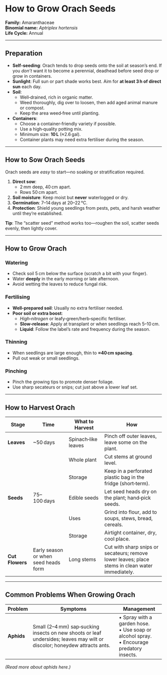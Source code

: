 # How to Grow Orach Seeds

**Family:** Amaranthaceae  
**Binomial name:** _Aptriplex hortensis_  
**Life Cycle:** Annual  

---

## Preparation

- **Self‑seeding**: Orach tends to drop seeds onto the soil at season’s end. If you *don’t* want it to become a perennial, deadhead before seed drop or grow in containers.  
- **Sunlight**: Full sun or part shade works best. Aim for **at least 3 h of direct sun** each day.  
- **Soil**:  
  - Well‑drained, rich in organic matter.  
  - Weed thoroughly, dig over to loosen, then add aged animal manure or compost.  
  - Keep the area weed‑free until planting.  
- **Containers**:  
  - Choose a container‑friendly variety if possible.  
  - Use a high‑quality potting mix.  
  - Minimum size: **10 L** (≈2.6 gal).  
  - Container plants may need extra fertiliser during the season.

---

## How to Sow Orach Seeds

Orach seeds are *easy* to start—no soaking or stratification required.

1. **Direct sow**:  
   - 2 mm deep, 40 cm apart.  
   - Rows 50 cm apart.  
2. **Soil moisture**: Keep moist but **never** waterlogged or dry.  
3. **Germination**: 7–14 days at 20–22 °C.  
4. **Protection**: Shield young seedlings from pests, pets, and harsh weather until they’re established.  

**Tip**: The “scatter seed” method works too—roughen the soil, scatter seeds evenly, then lightly cover.

---

## How to Grow Orach

### Watering

- Check soil 5 cm below the surface (scratch a bit with your finger).  
- Water **deeply** in the early morning or late afternoon.  
- Avoid wetting the leaves to reduce fungal risk.

### Fertilising

- **Well‑prepared soil**: Usually no extra fertiliser needed.  
- **Poor soil or extra boost**:  
  - *High‑nitrogen* or leafy‑green/herb‑specific fertiliser.  
  - **Slow‑release**: Apply at transplant or when seedlings reach 5–10 cm.  
  - **Liquid**: Follow the label’s rate and frequency during the season.

### Thinning

- When seedlings are large enough, thin to **≈40 cm spacing**.  
- Pull out weak or small seedlings.

### Pinching

- Pinch the growing tips to promote denser foliage.  
- Use sharp secateurs or snips; cut just above a lower leaf set.

---

## How to Harvest Orach

| Stage | Time | What to Harvest | How |
|-------|------|-----------------|-----|
| **Leaves** | ~50 days | Spinach‑like leaves | Pinch off outer leaves, leave some on the plant. |
| | | Whole plant | Cut stems at ground level. |
| | | Storage | Keep in a perforated plastic bag in the fridge (short‑term). |
| **Seeds** | 75–100 days | Edible seeds | Let seed heads dry on the plant; hand‑pick seeds. |
| | | Uses | Grind into flour, add to soups, stews, bread, cereals. |
| | | Storage | Airtight container, dry, cool place. |
| **Cut Flowers** | Early season or when seed heads form | Long stems | Cut with sharp snips or secateurs; remove lower leaves; place stems in clean water immediately. |

---

## Common Problems When Growing Orach

| Problem | Symptoms | Management |
|---------|----------|------------|
| **Aphids** | Small (2–4 mm) sap‑sucking insects on new shoots or leaf undersides; leaves may wilt or discolor; honeydew attracts ants. | • Spray with a garden hose.<br>• Use soap or alcohol spray.<br>• Encourage predatory insects. |

*(Read more about aphids here.)*